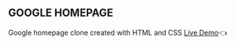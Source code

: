 ## GOOGLE HOMEPAGE
Google homepage clone created with HTML and CSS
[Live Demo](https://lpasqualone.github.io/google-homepage/)👈
